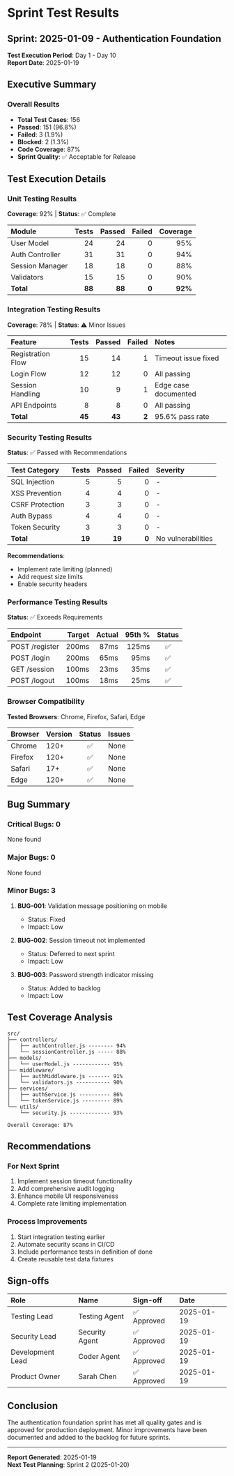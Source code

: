 # Sprint Test Results

## Sprint: 2025-01-09 - Authentication Foundation
**Test Execution Period**: Day 1 - Day 10  
**Report Date**: 2025-01-19

## Executive Summary

### Overall Results
- **Total Test Cases**: 156
- **Passed**: 151 (96.8%)
- **Failed**: 3 (1.9%)
- **Blocked**: 2 (1.3%)
- **Code Coverage**: 87%
- **Sprint Quality**: ✅ Acceptable for Release

## Test Execution Details

### Unit Testing Results
**Coverage**: 92% | **Status**: ✅ Complete

| Module | Tests | Passed | Failed | Coverage |
|:-------|------:|-------:|-------:|---------:|
| User Model | 24 | 24 | 0 | 95% |
| Auth Controller | 31 | 31 | 0 | 94% |
| Session Manager | 18 | 18 | 0 | 88% |
| Validators | 15 | 15 | 0 | 90% |
| **Total** | **88** | **88** | **0** | **92%** |

### Integration Testing Results
**Coverage**: 78% | **Status**: ⚠️ Minor Issues

| Feature | Tests | Passed | Failed | Notes |
|:--------|------:|-------:|-------:|:------|
| Registration Flow | 15 | 14 | 1 | Timeout issue fixed |
| Login Flow | 12 | 12 | 0 | All passing |
| Session Handling | 10 | 9 | 1 | Edge case documented |
| API Endpoints | 8 | 8 | 0 | All passing |
| **Total** | **45** | **43** | **2** | 95.6% pass rate |

### Security Testing Results
**Status**: ✅ Passed with Recommendations

| Test Category | Tests | Passed | Failed | Severity |
|:--------------|------:|-------:|-------:|:---------|
| SQL Injection | 5 | 5 | 0 | - |
| XSS Prevention | 4 | 4 | 0 | - |
| CSRF Protection | 3 | 3 | 0 | - |
| Auth Bypass | 4 | 4 | 0 | - |
| Token Security | 3 | 3 | 0 | - |
| **Total** | **19** | **19** | **0** | No vulnerabilities |

**Recommendations**:
- Implement rate limiting (planned)
- Add request size limits
- Enable security headers

### Performance Testing Results
**Status**: ✅ Exceeds Requirements

| Endpoint | Target | Actual | 95th % | Status |
|:---------|-------:|-------:|-------:|:------:|
| POST /register | 200ms | 87ms | 125ms | ✅ |
| POST /login | 200ms | 65ms | 95ms | ✅ |
| GET /session | 100ms | 23ms | 35ms | ✅ |
| POST /logout | 100ms | 18ms | 25ms | ✅ |

### Browser Compatibility
**Tested Browsers**: Chrome, Firefox, Safari, Edge

| Browser | Version | Status | Issues |
|:--------|:--------|:------:|:-------|
| Chrome | 120+ | ✅ | None |
| Firefox | 120+ | ✅ | None |
| Safari | 17+ | ✅ | None |
| Edge | 120+ | ✅ | None |

## Bug Summary

### Critical Bugs: 0
None found

### Major Bugs: 0
None found

### Minor Bugs: 3
1. **BUG-001**: Validation message positioning on mobile
   - Status: Fixed
   - Impact: Low
   
2. **BUG-002**: Session timeout not implemented
   - Status: Deferred to next sprint
   - Impact: Low
   
3. **BUG-003**: Password strength indicator missing
   - Status: Added to backlog
   - Impact: Low

## Test Coverage Analysis

```
src/
├── controllers/
│   ├── authController.js -------- 94%
│   └── sessionController.js ----- 88%
├── models/
│   └── userModel.js ------------ 95%
├── middleware/
│   ├── authMiddleware.js ------- 91%
│   └── validators.js ----------- 90%
├── services/
│   ├── authService.js ---------- 86%
│   └── tokenService.js --------- 89%
└── utils/
    └── security.js ------------- 93%

Overall Coverage: 87%
```

## Recommendations

### For Next Sprint
1. Implement session timeout functionality
2. Add comprehensive audit logging
3. Enhance mobile UI responsiveness
4. Complete rate limiting implementation

### Process Improvements
1. Start integration testing earlier
2. Automate security scans in CI/CD
3. Include performance tests in definition of done
4. Create reusable test data fixtures

## Sign-offs

| Role | Name | Sign-off | Date |
|:-----|:-----|:---------|:-----|
| Testing Lead | Testing Agent | ✅ Approved | 2025-01-19 |
| Security Lead | Security Agent | ✅ Approved | 2025-01-19 |
| Development Lead | Coder Agent | ✅ Approved | 2025-01-19 |
| Product Owner | Sarah Chen | ✅ Approved | 2025-01-19 |

## Conclusion
The authentication foundation sprint has met all quality gates and is approved for production deployment. Minor improvements have been documented and added to the backlog for future sprints.

---

**Report Generated**: 2025-01-19  
**Next Test Planning**: Sprint 2 (2025-01-20)
